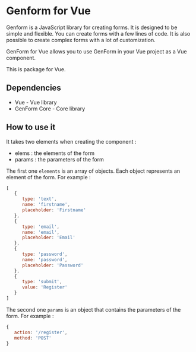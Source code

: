# Genform for Vue

Genform is a JavaScript library for creating forms. It is designed to be simple and flexible. You can create forms with a few lines of code. It is also possible to create complex forms with a lot of customization.

GenForm for Vue allows you to use GenForm in your Vue project as a Vue component.

This is package for Vue.

## Dependencies
- Vue - Vue library
- GenForm Core - Core library

## How to use it 

It takes two elements when creating the component :
- elems : the elements of the form
- params : the parameters of the form

The first one `elements` is an array of objects. Each object represents an element of the form. For example :

```js
[
   {
      type: 'text',
      name: 'firstname',
      placeholder: 'Firstname'
   },
   {
      type: 'email',
      name: 'email',
      placeholder: 'Email'
   },
   {
      type: 'password',
      name: 'password',
      placeholder: 'Password'
   },
   {
      type: 'submit',
      value: 'Register'
   }
]
```

The second one `params` is an object that contains the parameters of the form. For example :

```js
{
   action: '/register',
   method: 'POST'
}
```